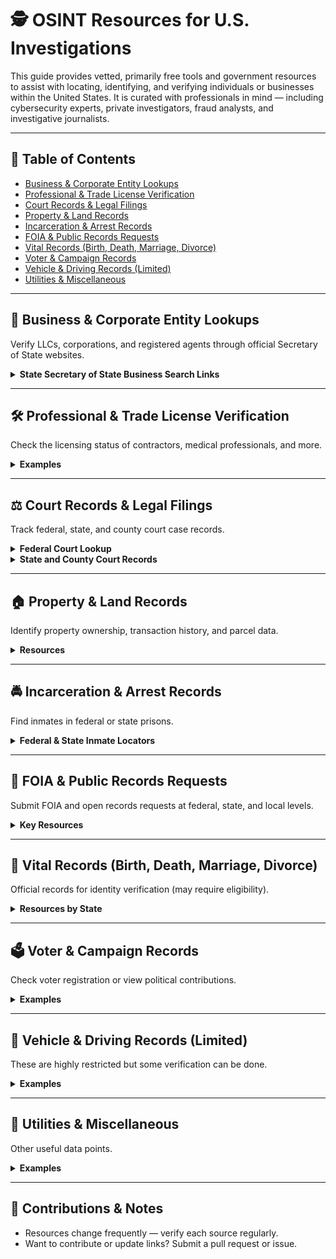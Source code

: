 # 🕵️ OSINT Resources for U.S. Investigations

This guide provides vetted, primarily free tools and government resources to assist with locating, identifying, and verifying individuals or businesses within the United States. It is curated with professionals in mind — including cybersecurity experts, private investigators, fraud analysts, and investigative journalists.

---

## 📁 Table of Contents

- [Business & Corporate Entity Lookups](#business--corporate-entity-lookups)
- [Professional & Trade License Verification](#professional--trade-license-verification)
- [Court Records & Legal Filings](#court-records--legal-filings)
- [Property & Land Records](#property--land-records)
- [Incarceration & Arrest Records](#incarceration--arrest-records)
- [FOIA & Public Records Requests](#foia--public-records-requests)
- [Vital Records (Birth, Death, Marriage, Divorce)](#vital-records-birth-death-marriage-divorce)
- [Voter & Campaign Records](#voter--campaign-records)
- [Vehicle & Driving Records (Limited)](#vehicle--driving-records-limited)
- [Utilities & Miscellaneous](#utilities--miscellaneous)

---

## 🏢 Business & Corporate Entity Lookups

Verify LLCs, corporations, and registered agents through official Secretary of State websites.

<details>
<summary><strong>State Secretary of State Business Search Links</strong></summary>

- [Alabama](https://arc-sos.state.al.us/cgi/corpname.mbr/input)
- [California](https://bizfileonline.sos.ca.gov/search/business)
- [Delaware](https://icis.corp.delaware.gov/ecorp/entitysearch/namesearch.aspx)
- [Florida](http://search.sunbiz.org/)
- [Texas](https://mycpa.cpa.state.tx.us/coa/)
- [View full 50-state list →](https://www.nass.org/business-services/sos-business-entity-search)

</details>

---

## 🛠️ Professional & Trade License Verification

Check the licensing status of contractors, medical professionals, and more.

<details>
<summary><strong>Examples</strong></summary>

- [National Plan and Provider Enumeration (NPI Registry - Healthcare)](https://npiregistry.cms.hhs.gov/)
- [California Department of Consumer Affairs License Lookup](https://search.dca.ca.gov/)
- [Texas Occupational License Lookup](https://www.tdlr.texas.gov/tools_search/)
- [Multi-State Nurse License Verification (NURSYS)](https://www.nursys.com/)

</details>

---

## ⚖️ Court Records & Legal Filings

Track federal, state, and county court case records.

<details>
<summary><strong>Federal Court Lookup</strong></summary>

- [PACER (Federal Court Records — Paid)](https://pacer.uscourts.gov/)
- [RECAP Archive (Free PACER Mirror)](https://www.courtlistener.com/recap/)
- [U.S. Supreme Court Docket](https://www.supremecourt.gov/docket/docket.aspx)

</details>

<details>
<summary><strong>State and County Court Records</strong></summary>

- Many state court systems have their own lookup portals. Start here:
  - [National Center for State Courts](https://www.ncsc.org/information-and-resources/state-court-websites)
  - [Example: NYS Court Case Lookup](https://iapps.courts.state.ny.us/webcivil/FCASMain)

</details>

---

## 🏠 Property & Land Records

Identify property ownership, transaction history, and parcel data.

<details>
<summary><strong>Resources</strong></summary>

- [NETR Online (Public Records by County)](https://publicrecords.netronline.com/)
- [Zillow Tax Info (Unofficial but fast)](https://www.zillow.com/)
- [County Assessor Sites Directory](https://www.assessorsparcelviewer.com/)

</details>

---

## 🚔 Incarceration & Arrest Records

Find inmates in federal or state prisons.

<details>
<summary><strong>Federal & State Inmate Locators</strong></summary>

- [Federal Bureau of Prisons Inmate Locator](https://www.bop.gov/inmateloc/)
- [VINELink (State/County Jail Inmate Info)](https://www.vinelink.com/)
- [State DOC Inmate Searches](https://www.prisonpro.com/content/state-prison-inmate-search)

</details>

---

## 📄 FOIA & Public Records Requests

Submit FOIA and open records requests at federal, state, and local levels.

<details>
<summary><strong>Key Resources</strong></summary>

- [FOIA.gov (Federal Agency Submission Portals)](https://www.foia.gov/)
- [MuckRock (FOIA Submission & Tracking)](https://www.muckrock.com/)
- [iFOIA (Reporters Committee for Freedom of the Press)](https://www.ifoia.org/)
- [OpenRecords NY (Example State Portal)](https://a860-openrecords.nyc.gov/)

</details>

---

## 🧾 Vital Records (Birth, Death, Marriage, Divorce)

Official records for identity verification (may require eligibility).

<details>
<summary><strong>Resources by State</strong></summary>

- [CDC Vital Records by State](https://www.cdc.gov/nchs/w2w/index.htm)
- [VitalChek (Order Copies)](https://www.vitalchek.com/)

</details>

---

## 🗳️ Voter & Campaign Records

Check voter registration or view political contributions.

<details>
<summary><strong>Examples</strong></summary>

- [Federal Election Commission (FEC) Donor Lookup](https://www.fec.gov/data/)
- [FollowTheMoney.org (State-Level Contributions)](https://www.followthemoney.org/)
- [CanIVote.org (NASS Voter Info)](https://www.nass.org/Can-I-Vote)

</details>

---

## 🚗 Vehicle & Driving Records (Limited)

These are highly restricted but some verification can be done.

<details>
<summary><strong>Examples</strong></summary>

- [NICB VINCheck (Theft & Total Loss Lookup)](https://www.nicb.org/vincheck)
- [National Motor Vehicle Title Information System](https://vehiclehistory.bja.ojp.gov/)

</details>

---

## 🔌 Utilities & Miscellaneous

Other useful data points.

<details>
<summary><strong>Examples</strong></summary>

- [Melissa Data ZIP & Address Tools](https://www.melissa.com/lookups/)
- [GNIS (USGS Place Names)](https://geonames.usgs.gov/)
- [Reverse Phone Lookup (Freecarrierlookup.com)](https://freecarrierlookup.com/)
- [ARIN WHOIS for IP Ownership](https://search.arin.net/rdap/)

</details>

---

## 🧠 Contributions & Notes

- Resources change frequently — verify each source regularly.
- Want to contribute or update links? Submit a pull request or issue.
